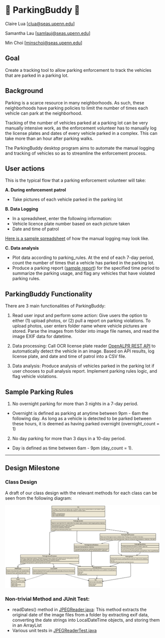 # :car: ParkingBuddy :blue_car:
Claire Lua [clua@seas.upenn.edu]

Samantha Lau [samlauj@seas.upenn.edu]

Min Choi [minschoi@seas.upenn.edu]


## Goal
Create a tracking tool to allow parking enforcement to track the vehicles that are parked in a parking lot. 

## Background
Parking is a scarce resource in many neighborhoods. As such, these neighborhoods have parking policies to limit the number of times each vehicle can park at the neighborhood.

Tracking of the number of vehicles parked at a parking lot can be very manually intensive work, as the enforcement volunteer has to manually log the license plates and dates of every vehicle parked in a complex. This can take more than an hour after parking walks. 

The ParkingBuddy desktop program aims to automate the manual logging and tracking of vehicles so as to streamline the enforcement process.

## User actions

This is the typical flow that a parking enforcement volunteer will take:

**A. During enforcement patrol**
- Take pictures of each vehicle parked in the parking lot

**B. Data Logging**
- In a spreadsheet, enter the following information:
- Vehicle licence plate number based on each picture taken
- Date and time of patrol 

[Here is a sample spreadsheet](https://docs.google.com/spreadsheets/d/1Mpp9opsv6qjvfOmCwG9bU2ZnEMJZBuzvr9L-fWJm1Qo/edit?usp=sharing) of how the manual logging may look like. 

**C. Data analysis**
- Plot data according to parking_rules. At the end of each 7-day period, count the number of times that a vehicle has parked in the parking lot.
- Produce a parking report ([sample report](https://docs.google.com/spreadsheets/u/2/d/1Mpp9opsv6qjvfOmCwG9bU2ZnEMJZBuzvr9L-fWJm1Qo/edit#gid=467789344)) for the specified time period to summarize the parking usage, and flag any vehicles that have violated parking rules.

## ParkingBuddy Functionality
There are 3 main functionalities of ParkingBuddy:

1. Read user input and perform some action: Give users the option to either (1) upload photos, or (2) pull a report on parking violations. To upload photos, user enters folder name where vehicle pictures are stored. Parse the images from folder into image file names, and read the image EXIF data for datetime. 

2. Data processing: Call OCR license plate reader [OpenALPR REST API](http://www.openalpr.com/index.html) to automatically detect the vehicle in an image. Based on API results, log license plate, and date and time of patrol into a CSV file.

3. Data analysis: Produce analysis of vehicles parked in the parking lot if user chooses to pull analysis report. Implement parking rules logic, and flag vehicle violations. 

## Sample Parking Rules
1. No overnight parking for more than 3 nights in a 7-day period.
- Overnight is defined as parking at anytime  between 9pm - 6am the following day. As long as a vehicle is detected to be parked between these hours, it is deemed as having parked overnight (overnight_count = 1)
2. No day parking for more than 3 days in a 10-day period.
- Day is defined as time between 6am - 9pm (day_count = 1).
___
## Design Milestone
### Class Design 
A draft of our class design with the relevant methods for each class can be seen from the following diagram:

![alt text](src/src/main/java/Images/classDiagram_updated.png)


### Non-trivial Method and JUnit Test:

- readDates() method in [JPEGReader.java](/src/src/main/java/Parking/JPEGReader.java): This method extracts the original date of the image files from a folder by extracting exif data, converting the date strings into LocalDateTime objects, and storing them in an ArrayList<LocalDateTime>
- Various unit tests in [JPEGReaderTest.java](/src/src/test/java/Parking/JPEGReaderTest.java)
